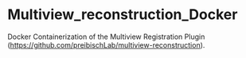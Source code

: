 # Multiview_reconstruction_Docker
Docker Containerization of the Multiview Registration Plugin (https://github.com/preibischLab/multiview-reconstruction).
